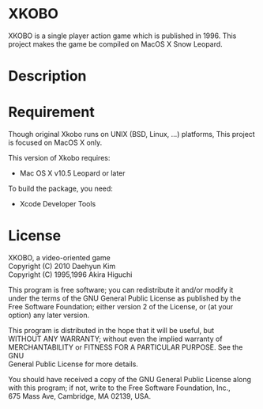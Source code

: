 # XKOBO

XKOBO is a single player action game which is published in 1996. This project makes the game be compiled on MacOS X Snow Leopard.

# Description


# Requirement

Though original Xkobo runs on UNIX (BSD, Linux, ...) platforms, This project is focused on MacOS X only. 

This version of Xkobo requires:

* Mac OS X v10.5 Leopard or later

To build the package, you need: 

* Xcode Developer Tools


# License

XKOBO, a video-oriented game  
Copyright (C) 2010 Daehyun Kim  
Copyright (C) 1995,1996  Akira Higuchi

This program is free software; you can redistribute it and/or modify it  
under the terms of the GNU General Public License as published by the  
Free Software Foundation; either version 2 of the License, or (at your  
option) any later version.  
 
This program is distributed in the hope that it will be useful, but  
WITHOUT ANY WARRANTY; without even the implied warranty of  
MERCHANTABILITY or FITNESS FOR A PARTICULAR PURPOSE.  See the GNU  
General Public License for more details.  
 
You should have received a copy of the GNU General Public License along  
with this program; if not, write to the Free Software Foundation, Inc.,  
675 Mass Ave, Cambridge, MA 02139, USA.  
 

